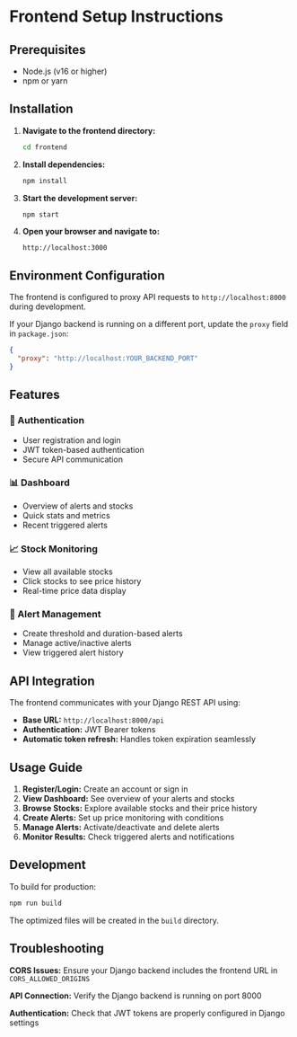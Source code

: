 # Frontend Setup Instructions

## Prerequisites
- Node.js (v16 or higher)
- npm or yarn

## Installation

1. **Navigate to the frontend directory:**
   ```bash
   cd frontend
   ```

2. **Install dependencies:**
   ```bash
   npm install
   ```

3. **Start the development server:**
   ```bash
   npm start
   ```

4. **Open your browser and navigate to:**
   ```
   http://localhost:3000
   ```

## Environment Configuration

The frontend is configured to proxy API requests to `http://localhost:8000` during development.

If your Django backend is running on a different port, update the `proxy` field in `package.json`:

```json
{
  "proxy": "http://localhost:YOUR_BACKEND_PORT"
}
```

## Features

### 🔐 Authentication
- User registration and login
- JWT token-based authentication
- Secure API communication

### 📊 Dashboard
- Overview of alerts and stocks
- Quick stats and metrics
- Recent triggered alerts

### 📈 Stock Monitoring
- View all available stocks
- Click stocks to see price history
- Real-time price data display

### 🔔 Alert Management
- Create threshold and duration-based alerts
- Manage active/inactive alerts
- View triggered alert history

## API Integration

The frontend communicates with your Django REST API using:
- **Base URL:** `http://localhost:8000/api`
- **Authentication:** JWT Bearer tokens
- **Automatic token refresh:** Handles token expiration seamlessly

## Usage Guide

1. **Register/Login:** Create an account or sign in
2. **View Dashboard:** See overview of your alerts and stocks
3. **Browse Stocks:** Explore available stocks and their price history
4. **Create Alerts:** Set up price monitoring with conditions
5. **Manage Alerts:** Activate/deactivate and delete alerts
6. **Monitor Results:** Check triggered alerts and notifications

## Development

To build for production:
```bash
npm run build
```

The optimized files will be created in the `build` directory.

## Troubleshooting

**CORS Issues:** Ensure your Django backend includes the frontend URL in `CORS_ALLOWED_ORIGINS`

**API Connection:** Verify the Django backend is running on port 8000

**Authentication:** Check that JWT tokens are properly configured in Django settings
